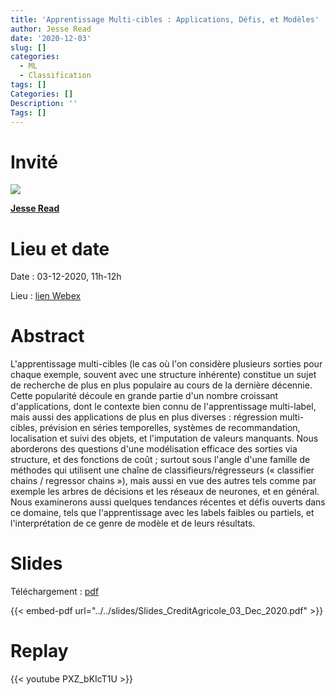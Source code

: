 ```yaml
---
title: 'Apprentissage Multi-cibles : Applications, Défis, et Modèles'
author: Jesse Read
date: '2020-12-03'
slug: []
categories:
  - ML
  - Classification
tags: []
Categories: []
Description: ''
Tags: []
---
```


# Invité

![](https://jmread.github.io/images/me_sm.jpg)

[**Jesse Read**](https://jmread.github.io/)

# Lieu et date

Date : 03-12-2020, 11h-12h

Lieu : [lien Webex](https://vnca.webex.com/vnca/j.php?MTID=m74ef50efa905f6fb3c938b2dd13c4599)

# Abstract

L'apprentissage multi-cibles (le cas où l'on considère plusieurs sorties pour chaque exemple, souvent avec une structure inhérente) constitue un sujet de recherche de plus en plus populaire au cours de la dernière décennie. Cette popularité découle en grande partie d'un nombre croissant d'applications, dont le contexte bien connu de l'apprentissage multi-label, mais aussi des applications de plus en plus diverses : régression multi-cibles, prévision en séries temporelles, systèmes de recommandation, localisation et suivi des objets, et l'imputation de valeurs manquants. 
Nous aborderons des questions d'une modélisation efficace des sorties via structure, et des fonctions de coût ; surtout sous l'angle d'une famille de méthodes qui utilisent une chaîne de classifieurs/régresseurs (« classifier chains / regressor chains »), mais aussi en vue des autres tels comme par exemple les arbres de décisions et les réseaux de neurones, et en général. Nous examinerons aussi quelques tendances récentes et défis ouverts dans ce domaine, tels que l'apprentissage avec les labels faibles ou partiels, et l'interprétation de ce genre de modèle et de leurs résultats.

# Slides

Téléchargement : [pdf](http://www.lix.polytechnique.fr/~jread/tmp/Slides_CreditAgricole_03_Dec_2020.pdf)

{{< embed-pdf url="../../slides/Slides_CreditAgricole_03_Dec_2020.pdf" >}}

# Replay

{{< youtube PXZ_bKIcT1U >}}
